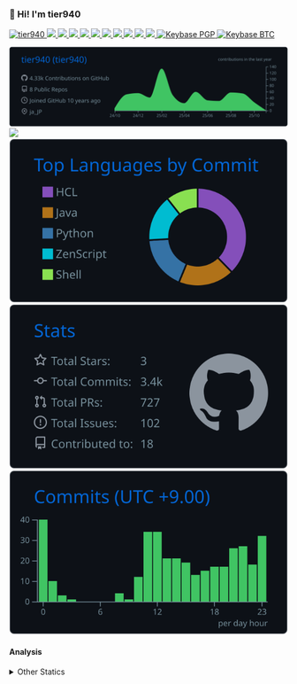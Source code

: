### 👋 Hi! I'm tier940

<p align="left"> 
  <a href="https://github.com/tier940/tier940/">
    <img src="https://komarev.com/ghpvc/?username=tier940" alt="tier940" />
  </a>
  <a href="http://twitter.com/tier940">
    <img height="20" src="https://img.shields.io/twitter/follow/tier940?label=Twitter&logo=twitter&style=flat" />
  </a>
  <a href="https://github.com/tier940">
    <img height="20" src="https://img.shields.io/github/followers/tier940?label=follow&logo=github&style=flat" />
  </a>
  <a href="https://www.reddit.com/user/tier940">
    <img height="20" src="https://img.shields.io/reddit/user-karma/combined/tier940?label=Reddit&logo=reddit&style=flat" />
  </a>
  <a href="https://stackoverflow.com/users/17317833/tier940">
    <img height="20" src="https://img.shields.io/stackexchange/stackoverflow/r/17317833?label=StackOverflow&logo=stack-overflow&style=flat" />
  </a>
  <a href="https://zenn.dev/tier940">
    <img height="20" src="https://zenn.badge.nikaera.com/s/tier940/likes" />
  </a>
  <a href="https://zenn.dev/tier940">
    <img height="20" src="https://zenn.badge.nikaera.com/s/tier940/followers" />
  </a>
  <a href="https://zenn.dev/tier940">
    <img height="20" src="https://zenn.badge.nikaera.com/s/tier940/articles" />
  </a>
  <a href="http://qiita.com/tier940">
    <img height="20" src="https://qiita-badge.apiapi.app/s/tier940/posts.svg" />
  </a>
  <a href="http://qiita.com/tier940">
    <img height="20" src="https://qiita-badge.apiapi.app/s/tier940/contributions.svg" />
  </a>
  <a href="https://github.com/tier940/tier940/">
    <img height="20" src="https://github.com/tier940/tier940/actions/workflows/main.yml/badge.svg" />
  </a>
  <a href="https://keybase.io/tier940">
    <img alt="Keybase PGP" src="https://img.shields.io/keybase/pgp/tier940">
  </a>
  <a href="https://keybase.io/tier940">
    <img alt="Keybase BTC" src="https://img.shields.io/keybase/btc/tier940">
  </a>
</p>

[![](https://raw.githubusercontent.com/tier940/tier940/main/profile-summary-card-output/github_dark/0-profile-details.svg)](https://github.com/vn7n24fzkq/github-profile-summary-cards)
[![](https://raw.githubusercontent.com/tier940/tier940/main/profile-summary-card-output/github_dark/1-repos-per-language.svg)](https://github.com/vn7n24fzkq/github-profile-summary-cards) [![](https://raw.githubusercontent.com/tier940/tier940/main/profile-summary-card-output/github_dark/2-most-commit-language.svg)](https://github.com/vn7n24fzkq/github-profile-summary-cards)
[![](https://raw.githubusercontent.com/tier940/tier940/main/profile-summary-card-output/github_dark/3-stats.svg)](https://github.com/vn7n24fzkq/github-profile-summary-cards) [![](https://raw.githubusercontent.com/tier940/tier940/main/profile-summary-card-output/github_dark/4-productive-time.svg)](https://github.com/vn7n24fzkq/github-profile-summary-cards)


#### Analysis
<!-- <img height="150" src="https://github.com/tier940/tier940/blob/master/images/stat.svg" alt="Alternative Text"/> -->

<details>
  <summary>Other Statics</summary>
  <!--START_SECTION:waka-->
![Code Time](http://img.shields.io/badge/Code%20Time-4%2C122%20hrs%2019%20mins-blue)

**🐱 My GitHub Data** 

> 📦 32.4 kB Used in GitHub's Storage 
 > 
> 💼 Opted to Hire
 > 
> 📜 8 Public Repositories 
 > 
> 🔑 4 Private Repositories 
 > 
**I'm an Early 🐤** 

```text
🌞 Morning                128 commits         ██████░░░░░░░░░░░░░░░░░░░   23.88 % 
🌆 Daytime                222 commits         ██████████░░░░░░░░░░░░░░░   41.42 % 
🌃 Evening                145 commits         ███████░░░░░░░░░░░░░░░░░░   27.05 % 
🌙 Night                  41 commits          ██░░░░░░░░░░░░░░░░░░░░░░░   07.65 % 
```
📅 **I'm Most Productive on Friday** 

```text
Monday                   42 commits          ██░░░░░░░░░░░░░░░░░░░░░░░   07.84 % 
Tuesday                  68 commits          ███░░░░░░░░░░░░░░░░░░░░░░   12.69 % 
Wednesday                70 commits          ███░░░░░░░░░░░░░░░░░░░░░░   13.06 % 
Thursday                 32 commits          █░░░░░░░░░░░░░░░░░░░░░░░░   05.97 % 
Friday                   150 commits         ███████░░░░░░░░░░░░░░░░░░   27.99 % 
Saturday                 53 commits          ██░░░░░░░░░░░░░░░░░░░░░░░   09.89 % 
Sunday                   121 commits         ██████░░░░░░░░░░░░░░░░░░░   22.57 % 
```


📊 **This Week I Spent My Time On** 

```text
🕑︎ Time Zone: Asia/Tokyo

💬 Programming Languages: 
Other                    28 hrs 47 mins      ███████████████████░░░░░░   75.70 % 
Java                     5 hrs 57 mins       ████░░░░░░░░░░░░░░░░░░░░░   15.65 % 
XML                      59 mins             █░░░░░░░░░░░░░░░░░░░░░░░░   02.62 % 
Groovy                   45 mins             █░░░░░░░░░░░░░░░░░░░░░░░░   02.01 % 
Gradle                   26 mins             ░░░░░░░░░░░░░░░░░░░░░░░░░   01.16 % 

🔥 Editors: 
Edge                     25 hrs 56 mins      █████████████████░░░░░░░░   68.23 % 
IntelliJ IDEA            8 hrs 41 mins       ██████░░░░░░░░░░░░░░░░░░░   22.84 % 
Chrome                   2 hrs 49 mins       ██░░░░░░░░░░░░░░░░░░░░░░░   07.45 % 
VS Code                  33 mins             ░░░░░░░░░░░░░░░░░░░░░░░░░   01.48 % 

💻 Operating System: 
Linux                    35 hrs 11 mins      ███████████████████████░░   92.55 % 
Unknown OS               2 hrs 49 mins       ██░░░░░░░░░░░░░░░░░░░░░░░   07.45 % 
```

**I Mostly Code in Java** 

```text
Java                     15 repos            █████████████░░░░░░░░░░░░   51.72 % 
ZenScript                2 repos             ██░░░░░░░░░░░░░░░░░░░░░░░   06.90 % 
Python                   1 repo              █░░░░░░░░░░░░░░░░░░░░░░░░   03.45 % 
HTML                     1 repo              █░░░░░░░░░░░░░░░░░░░░░░░░   03.45 % 
Dockerfile               1 repo              █░░░░░░░░░░░░░░░░░░░░░░░░   03.45 % 
```



**Timeline**

![Lines of Code chart](https://raw.githubusercontent.com/tier940/tier940/main/assets/bar_graph.png)


 Last Updated on 11/07/2024 01:00:48 UTC
<!--END_SECTION:waka-->
</details>
